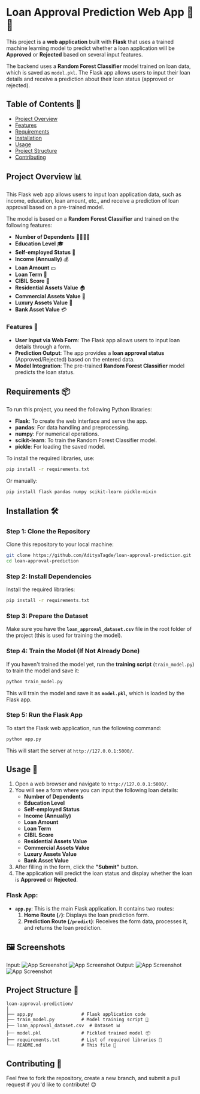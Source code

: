 # Loan Approval Prediction Web App 🏦🤖

This project is a **web application** built with **Flask** that uses a trained machine learning model to predict whether a loan application will be **Approved** or **Rejected** based on several input features.

The backend uses a **Random Forest Classifier** model trained on loan data, which is saved as `model.pkl`. The Flask app allows users to input their loan details and receive a prediction about their loan status (approved or rejected).

## Table of Contents 📑

- [Project Overview](#project-overview-)
- [Features](#features-)
- [Requirements](#requirements-)
- [Installation](#installation-)
- [Usage](#usage-)
- [Project Structure](#project-structure-)
- [Contributing](#contributing-)

## Project Overview 📊

This Flask web app allows users to input loan application data, such as income, education, loan amount, etc., and receive a prediction of loan approval based on a pre-trained model.

The model is based on a **Random Forest Classifier** and trained on the following features:

- **Number of Dependents** 👨‍👩‍👧‍👦
- **Education Level** 🎓
- **Self-employed Status** 💼
- **Income (Annually)** 💰
- **Loan Amount** 💵
- **Loan Term** 📅
- **CIBIL Score** 🏦
- **Residential Assets Value** 🏠
- **Commercial Assets Value** 💼
- **Luxury Assets Value** 💎
- **Bank Asset Value** 💳

### Features 🌟

- **User Input via Web Form**: The Flask app allows users to input loan details through a form.
- **Prediction Output**: The app provides a **loan approval status** (Approved/Rejected) based on the entered data.
- **Model Integration**: The pre-trained **Random Forest Classifier** model predicts the loan status.

## Requirements 📦

To run this project, you need the following Python libraries:

- **Flask**: To create the web interface and serve the app.
- **pandas**: For data handling and preprocessing.
- **numpy**: For numerical operations.
- **scikit-learn**: To train the Random Forest Classifier model.
- **pickle**: For loading the saved model.

To install the required libraries, use:

```bash
pip install -r requirements.txt
```

Or manually:

```bash
pip install flask pandas numpy scikit-learn pickle-mixin
```

## Installation 🛠️

### Step 1: Clone the Repository

Clone this repository to your local machine:

```bash
git clone https://github.com/AdityaTagde/loan-approval-prediction.git
cd loan-approval-prediction
```

### Step 2: Install Dependencies

Install the required libraries:

```bash
pip install -r requirements.txt
```

### Step 3: Prepare the Dataset

Make sure you have the **`loan_approval_dataset.csv`** file in the root folder of the project (this is used for training the model).

### Step 4: Train the Model (If Not Already Done)

If you haven't trained the model yet, run the **training script** (`train_model.py`) to train the model and save it:

```bash
python train_model.py
```

This will train the model and save it as **`model.pkl`**, which is loaded by the Flask app.

### Step 5: Run the Flask App

To start the Flask web application, run the following command:

```bash
python app.py
```

This will start the server at `http://127.0.0.1:5000/`.

## Usage 📝

1. Open a web browser and navigate to `http://127.0.0.1:5000/`.
2. You will see a form where you can input the following loan details:
   - **Number of Dependents**
   - **Education Level**
   - **Self-employed Status**
   - **Income (Annually)**
   - **Loan Amount**
   - **Loan Term**
   - **CIBIL Score**
   - **Residential Assets Value**
   - **Commercial Assets Value**
   - **Luxury Assets Value**
   - **Bank Asset Value**
3. After filling in the form, click the **"Submit"** button.
4. The application will predict the loan status and display whether the loan is **Approved** or **Rejected**.

### Flask App:

- **`app.py`**: This is the main Flask application. It contains two routes:
  1. **Home Route (`/`)**: Displays the loan prediction form.
  2. **Prediction Route (`/predict`)**: Receives the form data, processes it, and returns the loan prediction.

## 🖼️ Screenshots
Input:
![App Screenshot](https://github.com/AdityaTagde/Loan_Approval_Prediction/blob/main/ip1.png)
![App Screenshot](https://github.com/AdityaTagde/Loan_Approval_Prediction/blob/main/ip2.png)
Output:
![App Screenshot](https://github.com/AdityaTagde/Loan_Approval_Prediction/blob/main/op1.png)
![App Screenshot](https://github.com/AdityaTagde/Loan_Approval_Prediction/blob/main/op2.png)

## Project Structure 📂

```
loan-approval-prediction/
│
├── app.py                  # Flask application code
├── train_model.py          # Model training script 🤖
├── loan_approval_dataset.csv  # Dataset 📊
├── model.pkl               # Pickled trained model 📦
├── requirements.txt        # List of required libraries 📜
└── README.md               # This file 📖
```

## Contributing 🤝

Feel free to fork the repository, create a new branch, and submit a pull request if you'd like to contribute! 😊
